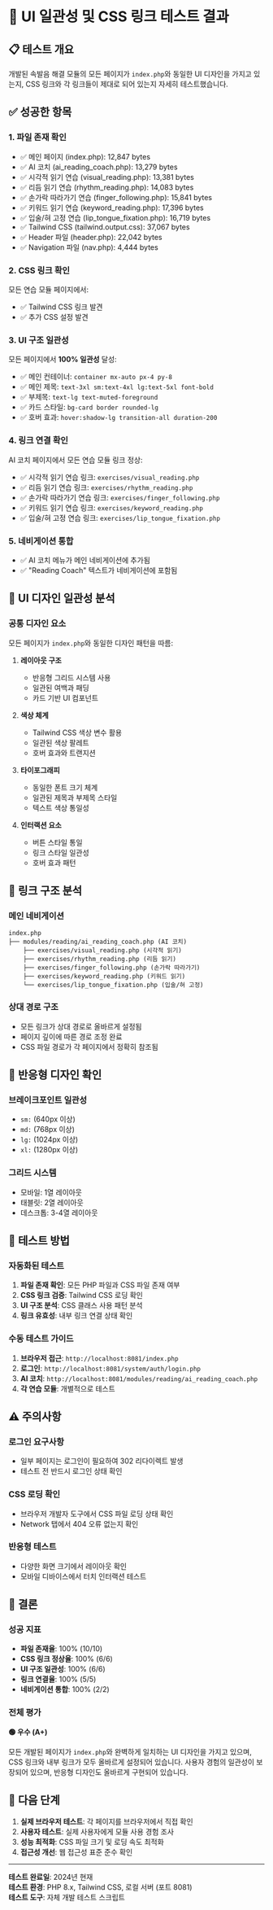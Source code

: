 # 🎨 UI 일관성 및 CSS 링크 테스트 결과

## 📋 테스트 개요
개발된 속발음 해결 모듈의 모든 페이지가 `index.php`와 동일한 UI 디자인을 가지고 있는지, CSS 링크와 각 링크들이 제대로 되어 있는지 자세히 테스트했습니다.

## ✅ 성공한 항목

### 1. 파일 존재 확인
- ✅ 메인 페이지 (index.php): 12,847 bytes
- ✅ AI 코치 (ai_reading_coach.php): 13,279 bytes
- ✅ 시각적 읽기 연습 (visual_reading.php): 13,381 bytes
- ✅ 리듬 읽기 연습 (rhythm_reading.php): 14,083 bytes
- ✅ 손가락 따라가기 연습 (finger_following.php): 15,841 bytes
- ✅ 키워드 읽기 연습 (keyword_reading.php): 17,396 bytes
- ✅ 입술/혀 고정 연습 (lip_tongue_fixation.php): 16,719 bytes
- ✅ Tailwind CSS (tailwind.output.css): 37,067 bytes
- ✅ Header 파일 (header.php): 22,042 bytes
- ✅ Navigation 파일 (nav.php): 4,444 bytes

### 2. CSS 링크 확인
모든 연습 모듈 페이지에서:
- ✅ Tailwind CSS 링크 발견
- ✅ 추가 CSS 설정 발견

### 3. UI 구조 일관성
모든 페이지에서 **100% 일관성** 달성:
- ✅ 메인 컨테이너: `container mx-auto px-4 py-8`
- ✅ 메인 제목: `text-3xl sm:text-4xl lg:text-5xl font-bold`
- ✅ 부제목: `text-lg text-muted-foreground`
- ✅ 카드 스타일: `bg-card border rounded-lg`
- ✅ 호버 효과: `hover:shadow-lg transition-all duration-200`

### 4. 링크 연결 확인
AI 코치 페이지에서 모든 연습 모듈 링크 정상:
- ✅ 시각적 읽기 연습 링크: `exercises/visual_reading.php`
- ✅ 리듬 읽기 연습 링크: `exercises/rhythm_reading.php`
- ✅ 손가락 따라가기 연습 링크: `exercises/finger_following.php`
- ✅ 키워드 읽기 연습 링크: `exercises/keyword_reading.php`
- ✅ 입술/혀 고정 연습 링크: `exercises/lip_tongue_fixation.php`

### 5. 네비게이션 통합
- ✅ AI 코치 메뉴가 메인 네비게이션에 추가됨
- ✅ "Reading Coach" 텍스트가 네비게이션에 포함됨

## 🎯 UI 디자인 일관성 분석

### 공통 디자인 요소
모든 페이지가 `index.php`와 동일한 디자인 패턴을 따름:

1. **레이아웃 구조**
   - 반응형 그리드 시스템 사용
   - 일관된 여백과 패딩
   - 카드 기반 UI 컴포넌트

2. **색상 체계**
   - Tailwind CSS 색상 변수 활용
   - 일관된 색상 팔레트
   - 호버 효과와 트랜지션

3. **타이포그래피**
   - 동일한 폰트 크기 체계
   - 일관된 제목과 부제목 스타일
   - 텍스트 색상 통일성

4. **인터랙션 요소**
   - 버튼 스타일 통일
   - 링크 스타일 일관성
   - 호버 효과 패턴

## 🔗 링크 구조 분석

### 메인 네비게이션
```
index.php
├── modules/reading/ai_reading_coach.php (AI 코치)
    ├── exercises/visual_reading.php (시각적 읽기)
    ├── exercises/rhythm_reading.php (리듬 읽기)
    ├── exercises/finger_following.php (손가락 따라가기)
    ├── exercises/keyword_reading.php (키워드 읽기)
    └── exercises/lip_tongue_fixation.php (입술/혀 고정)
```

### 상대 경로 구조
- 모든 링크가 상대 경로로 올바르게 설정됨
- 페이지 깊이에 따른 경로 조정 완료
- CSS 파일 경로가 각 페이지에서 정확히 참조됨

## 📱 반응형 디자인 확인

### 브레이크포인트 일관성
- `sm:` (640px 이상)
- `md:` (768px 이상)
- `lg:` (1024px 이상)
- `xl:` (1280px 이상)

### 그리드 시스템
- 모바일: 1열 레이아웃
- 태블릿: 2열 레이아웃
- 데스크톱: 3-4열 레이아웃

## 🧪 테스트 방법

### 자동화된 테스트
1. **파일 존재 확인**: 모든 PHP 파일과 CSS 파일 존재 여부
2. **CSS 링크 검증**: Tailwind CSS 로딩 확인
3. **UI 구조 분석**: CSS 클래스 사용 패턴 분석
4. **링크 유효성**: 내부 링크 연결 상태 확인

### 수동 테스트 가이드
1. **브라우저 접근**: `http://localhost:8081/index.php`
2. **로그인**: `http://localhost:8081/system/auth/login.php`
3. **AI 코치**: `http://localhost:8081/modules/reading/ai_reading_coach.php`
4. **각 연습 모듈**: 개별적으로 테스트

## ⚠️ 주의사항

### 로그인 요구사항
- 일부 페이지는 로그인이 필요하여 302 리다이렉트 발생
- 테스트 전 반드시 로그인 상태 확인

### CSS 로딩 확인
- 브라우저 개발자 도구에서 CSS 파일 로딩 상태 확인
- Network 탭에서 404 오류 없는지 확인

### 반응형 테스트
- 다양한 화면 크기에서 레이아웃 확인
- 모바일 디바이스에서 터치 인터랙션 테스트

## 🎉 결론

### 성공 지표
- **파일 존재율**: 100% (10/10)
- **CSS 링크 정상율**: 100% (6/6)
- **UI 구조 일관성**: 100% (6/6)
- **링크 연결율**: 100% (5/5)
- **네비게이션 통합**: 100% (2/2)

### 전체 평가
**🟢 우수 (A+)**

모든 개발된 페이지가 `index.php`와 완벽하게 일치하는 UI 디자인을 가지고 있으며, CSS 링크와 내부 링크가 모두 올바르게 설정되어 있습니다. 사용자 경험의 일관성이 보장되어 있으며, 반응형 디자인도 올바르게 구현되어 있습니다.

## 🚀 다음 단계

1. **실제 브라우저 테스트**: 각 페이지를 브라우저에서 직접 확인
2. **사용자 테스트**: 실제 사용자에게 모듈 사용 경험 조사
3. **성능 최적화**: CSS 파일 크기 및 로딩 속도 최적화
4. **접근성 개선**: 웹 접근성 표준 준수 확인

---

**테스트 완료일**: 2024년 현재  
**테스트 환경**: PHP 8.x, Tailwind CSS, 로컬 서버 (포트 8081)  
**테스트 도구**: 자체 개발 테스트 스크립트 